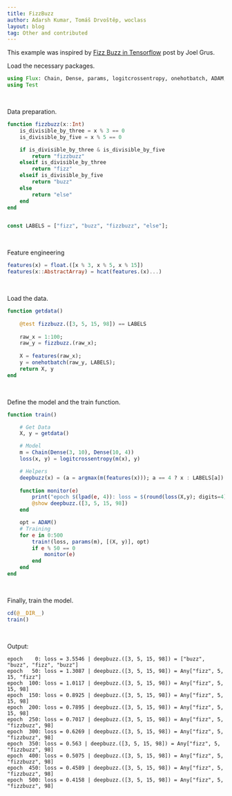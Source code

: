 ```yaml
---
title: FizzBuzz
author: Adarsh Kumar, Tomáš Drvoštěp, woclass 
layout: blog
tag: Other and contributed
---
```


This example was inspired by [Fizz Buzz in Tensorflow]( http://joelgrus.com/2016/05/23/fizz-buzz-in-tensorflow/) post by Joel Grus.

Load the necessary packages.

```julia
using Flux: Chain, Dense, params, logitcrossentropy, onehotbatch, ADAM, train!, softmax
using Test
```
<br>

Data preparation.

```julia
function fizzbuzz(x::Int)
    is_divisible_by_three = x % 3 == 0
    is_divisible_by_five = x % 5 == 0

    if is_divisible_by_three & is_divisible_by_five
        return "fizzbuzz"
    elseif is_divisible_by_three
        return "fizz"
    elseif is_divisible_by_five
        return "buzz"
    else
        return "else"
    end
end


const LABELS = ["fizz", "buzz", "fizzbuzz", "else"];
```
<br>

Feature engineering

```julia
features(x) = float.([x % 3, x % 5, x % 15])
features(x::AbstractArray) = hcat(features.(x)...)
```
<br>

Load the data.

```julia
function getdata()
    
    @test fizzbuzz.([3, 5, 15, 98]) == LABELS
    
    raw_x = 1:100;
    raw_y = fizzbuzz.(raw_x);
    
    X = features(raw_x);
    y = onehotbatch(raw_y, LABELS);
    return X, y
end
```
<br>

Define the model and the train function.

```julia
function train()

    # Get Data
    X, y = getdata()

    # Model	
    m = Chain(Dense(3, 10), Dense(10, 4))
    loss(x, y) = logitcrossentropy(m(x), y)

    # Helpers
    deepbuzz(x) = (a = argmax(m(features(x))); a == 4 ? x : LABELS[a])	
	
    function monitor(e)
    	print("epoch $(lpad(e, 4)): loss = $(round(loss(X,y); digits=4)) | ")
        @show deepbuzz.([3, 5, 15, 98])
    end

    opt = ADAM()
    # Training
    for e in 0:500
        train!(loss, params(m), [(X, y)], opt)
        if e % 50 == 0
            monitor(e) 
        end
    end
end
```
<br>

Finally, train the model.

```julia
cd(@__DIR__)
train()
```
<br>

Output:

```
epoch    0: loss = 3.5546 | deepbuzz.([3, 5, 15, 98]) = ["buzz", "buzz", "fizz", "buzz"]
epoch   50: loss = 1.3087 | deepbuzz.([3, 5, 15, 98]) = Any["fizz", 5, 15, "fizz"]
epoch  100: loss = 1.0117 | deepbuzz.([3, 5, 15, 98]) = Any["fizz", 5, 15, 98]
epoch  150: loss = 0.8925 | deepbuzz.([3, 5, 15, 98]) = Any["fizz", 5, 15, 98]
epoch  200: loss = 0.7895 | deepbuzz.([3, 5, 15, 98]) = Any["fizz", 5, 15, 98]
epoch  250: loss = 0.7017 | deepbuzz.([3, 5, 15, 98]) = Any["fizz", 5, "fizzbuzz", 98]
epoch  300: loss = 0.6269 | deepbuzz.([3, 5, 15, 98]) = Any["fizz", 5, "fizzbuzz", 98]
epoch  350: loss = 0.563 | deepbuzz.([3, 5, 15, 98]) = Any["fizz", 5, "fizzbuzz", 98]
epoch  400: loss = 0.5075 | deepbuzz.([3, 5, 15, 98]) = Any["fizz", 5, "fizzbuzz", 98]
epoch  450: loss = 0.4589 | deepbuzz.([3, 5, 15, 98]) = Any["fizz", 5, "fizzbuzz", 98]
epoch  500: loss = 0.4158 | deepbuzz.([3, 5, 15, 98]) = Any["fizz", 5, "fizzbuzz", 98]
```

